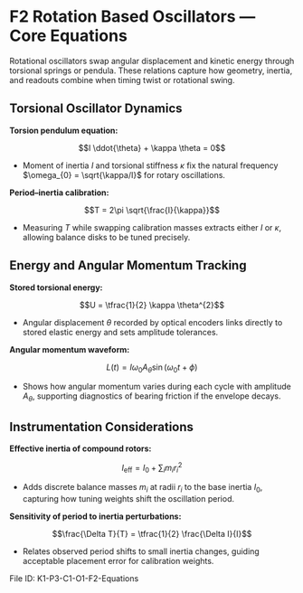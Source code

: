 # F2 Rotation Based Oscillators — Core Equations

Rotational oscillators swap angular displacement and kinetic energy through torsional springs or pendula. These relations capture how geometry, inertia, and readouts combine when timing twist or rotational swing.

## Torsional Oscillator Dynamics
**Torsion pendulum equation:**

$$I \ddot{\theta} + \kappa \theta = 0$$

- Moment of inertia $I$ and torsional stiffness $\kappa$ fix the natural frequency $\omega_{0} = \sqrt{\kappa/I}$ for rotary oscillations.

**Period–inertia calibration:**

$$T = 2\pi \sqrt{\frac{I}{\kappa}}$$

- Measuring $T$ while swapping calibration masses extracts either $I$ or $\kappa$, allowing balance disks to be tuned precisely.

## Energy and Angular Momentum Tracking
**Stored torsional energy:**

$$U = \tfrac{1}{2} \kappa \theta^{2}$$

- Angular displacement $\theta$ recorded by optical encoders links directly to stored elastic energy and sets amplitude tolerances.

**Angular momentum waveform:**

$$L(t) = I \omega_{0} A_{\theta} \sin(\omega_{0} t + \phi)$$

- Shows how angular momentum varies during each cycle with amplitude $A_{\theta}$, supporting diagnostics of bearing friction if the envelope decays.

## Instrumentation Considerations
**Effective inertia of compound rotors:**

$$I_{\text{eff}} = I_{0} + \sum_{i} m_{i} r_{i}^{2}$$

- Adds discrete balance masses $m_{i}$ at radii $r_{i}$ to the base inertia $I_{0}$, capturing how tuning weights shift the oscillation period.

**Sensitivity of period to inertia perturbations:**

$$\frac{\Delta T}{T} = \tfrac{1}{2} \frac{\Delta I}{I}$$

- Relates observed period shifts to small inertia changes, guiding acceptable placement error for calibration weights.

File ID: K1-P3-C1-O1-F2-Equations
